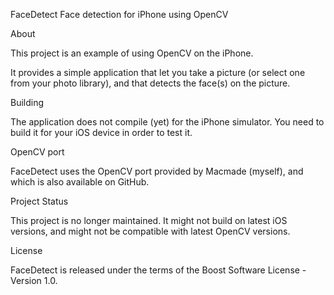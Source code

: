 FaceDetect
Face detection for iPhone using OpenCV

About

This project is an example of using OpenCV on the iPhone.

It provides a simple application that let you take a picture (or select one from your photo library), and that detects the face(s) on the picture.

Building

The application does not compile (yet) for the iPhone simulator. You need to build it for your iOS device in order to test it.

OpenCV port

FaceDetect uses the OpenCV port provided by Macmade (myself), and which is also available on GitHub.

Project Status

This project is no longer maintained.
It might not build on latest iOS versions, and might not be compatible with latest OpenCV versions.

License

FaceDetect is released under the terms of the Boost Software License - Version 1.0.
